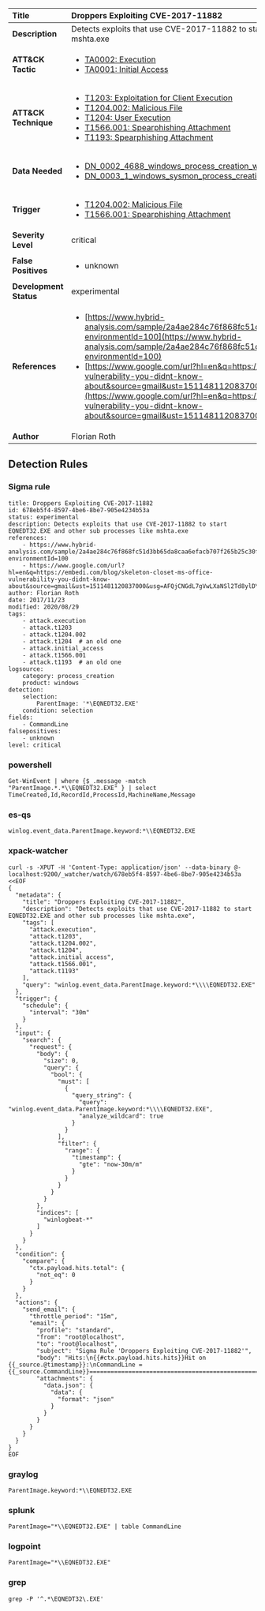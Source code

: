 | Title                    | Droppers Exploiting CVE-2017-11882       |
|:-------------------------|:------------------|
| **Description**          | Detects exploits that use CVE-2017-11882 to start EQNEDT32.EXE and other sub processes like mshta.exe |
| **ATT&amp;CK Tactic**    |  <ul><li>[TA0002: Execution](https://attack.mitre.org/tactics/TA0002)</li><li>[TA0001: Initial Access](https://attack.mitre.org/tactics/TA0001)</li></ul>  |
| **ATT&amp;CK Technique** | <ul><li>[T1203: Exploitation for Client Execution](https://attack.mitre.org/techniques/T1203)</li><li>[T1204.002: Malicious File](https://attack.mitre.org/techniques/T1204/002)</li><li>[T1204: User Execution](https://attack.mitre.org/techniques/T1204)</li><li>[T1566.001: Spearphishing Attachment](https://attack.mitre.org/techniques/T1566/001)</li><li>[T1193: Spearphishing Attachment](https://attack.mitre.org/techniques/T1193)</li></ul>  |
| **Data Needed**          | <ul><li>[DN_0002_4688_windows_process_creation_with_commandline](../Data_Needed/DN_0002_4688_windows_process_creation_with_commandline.md)</li><li>[DN_0003_1_windows_sysmon_process_creation](../Data_Needed/DN_0003_1_windows_sysmon_process_creation.md)</li></ul>  |
| **Trigger**              | <ul><li>[T1204.002: Malicious File](../Triggers/T1204.002.md)</li><li>[T1566.001: Spearphishing Attachment](../Triggers/T1566.001.md)</li></ul>  |
| **Severity Level**       | critical |
| **False Positives**      | <ul><li>unknown</li></ul>  |
| **Development Status**   | experimental |
| **References**           | <ul><li>[https://www.hybrid-analysis.com/sample/2a4ae284c76f868fc51d3bb65da8caa6efacb707f265b25c30f34250b76b7507?environmentId=100](https://www.hybrid-analysis.com/sample/2a4ae284c76f868fc51d3bb65da8caa6efacb707f265b25c30f34250b76b7507?environmentId=100)</li><li>[https://www.google.com/url?hl=en&q=https://embedi.com/blog/skeleton-closet-ms-office-vulnerability-you-didnt-know-about&source=gmail&ust=1511481120837000&usg=AFQjCNGdL7gVwLXaNSl2Td8ylDYbSJFmPw](https://www.google.com/url?hl=en&q=https://embedi.com/blog/skeleton-closet-ms-office-vulnerability-you-didnt-know-about&source=gmail&ust=1511481120837000&usg=AFQjCNGdL7gVwLXaNSl2Td8ylDYbSJFmPw)</li></ul>  |
| **Author**               | Florian Roth |


## Detection Rules

### Sigma rule

```
title: Droppers Exploiting CVE-2017-11882
id: 678eb5f4-8597-4be6-8be7-905e4234b53a
status: experimental
description: Detects exploits that use CVE-2017-11882 to start EQNEDT32.EXE and other sub processes like mshta.exe
references:
    - https://www.hybrid-analysis.com/sample/2a4ae284c76f868fc51d3bb65da8caa6efacb707f265b25c30f34250b76b7507?environmentId=100
    - https://www.google.com/url?hl=en&q=https://embedi.com/blog/skeleton-closet-ms-office-vulnerability-you-didnt-know-about&source=gmail&ust=1511481120837000&usg=AFQjCNGdL7gVwLXaNSl2Td8ylDYbSJFmPw
author: Florian Roth
date: 2017/11/23
modified: 2020/08/29
tags:
    - attack.execution
    - attack.t1203
    - attack.t1204.002
    - attack.t1204  # an old one
    - attack.initial_access
    - attack.t1566.001
    - attack.t1193  # an old one
logsource:
    category: process_creation
    product: windows
detection:
    selection:
        ParentImage: '*\EQNEDT32.EXE'
    condition: selection
fields:
    - CommandLine
falsepositives:
    - unknown
level: critical

```





### powershell
    
```
Get-WinEvent | where {$_.message -match "ParentImage.*.*\\EQNEDT32.EXE" } | select TimeCreated,Id,RecordId,ProcessId,MachineName,Message
```


### es-qs
    
```
winlog.event_data.ParentImage.keyword:*\\EQNEDT32.EXE
```


### xpack-watcher
    
```
curl -s -XPUT -H 'Content-Type: application/json' --data-binary @- localhost:9200/_watcher/watch/678eb5f4-8597-4be6-8be7-905e4234b53a <<EOF
{
  "metadata": {
    "title": "Droppers Exploiting CVE-2017-11882",
    "description": "Detects exploits that use CVE-2017-11882 to start EQNEDT32.EXE and other sub processes like mshta.exe",
    "tags": [
      "attack.execution",
      "attack.t1203",
      "attack.t1204.002",
      "attack.t1204",
      "attack.initial_access",
      "attack.t1566.001",
      "attack.t1193"
    ],
    "query": "winlog.event_data.ParentImage.keyword:*\\\\EQNEDT32.EXE"
  },
  "trigger": {
    "schedule": {
      "interval": "30m"
    }
  },
  "input": {
    "search": {
      "request": {
        "body": {
          "size": 0,
          "query": {
            "bool": {
              "must": [
                {
                  "query_string": {
                    "query": "winlog.event_data.ParentImage.keyword:*\\\\EQNEDT32.EXE",
                    "analyze_wildcard": true
                  }
                }
              ],
              "filter": {
                "range": {
                  "timestamp": {
                    "gte": "now-30m/m"
                  }
                }
              }
            }
          }
        },
        "indices": [
          "winlogbeat-*"
        ]
      }
    }
  },
  "condition": {
    "compare": {
      "ctx.payload.hits.total": {
        "not_eq": 0
      }
    }
  },
  "actions": {
    "send_email": {
      "throttle_period": "15m",
      "email": {
        "profile": "standard",
        "from": "root@localhost",
        "to": "root@localhost",
        "subject": "Sigma Rule 'Droppers Exploiting CVE-2017-11882'",
        "body": "Hits:\n{{#ctx.payload.hits.hits}}Hit on {{_source.@timestamp}}:\nCommandLine = {{_source.CommandLine}}================================================================================\n{{/ctx.payload.hits.hits}}",
        "attachments": {
          "data.json": {
            "data": {
              "format": "json"
            }
          }
        }
      }
    }
  }
}
EOF

```


### graylog
    
```
ParentImage.keyword:*\\EQNEDT32.EXE
```


### splunk
    
```
ParentImage="*\\EQNEDT32.EXE" | table CommandLine
```


### logpoint
    
```
ParentImage="*\\EQNEDT32.EXE"
```


### grep
    
```
grep -P '^.*\EQNEDT32\.EXE'
```



